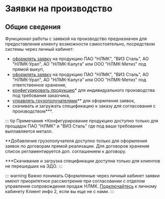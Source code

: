 # Заявки на производство

## Общие сведения
Функционал работы с заявкой на производство предназначен для предоставления клиенту возможности самостоятельно, посредством системы через личный кабинет:

- [оформлять заявку](/guide/order/new.html) на продукцию ПАО "НЛМК", "ВИЗ Сталь", АО "НЛМК-Урал", АО "НЛМК-Калуга" или ООО "НЛМК-Метиз" под прямой выкуп,
- [оформлять заявку](/guide/order/new.html) на продукцию ПАО "НЛМК", "ВИЗ Сталь", АО "НЛМК-Урал", АО "НЛМК-Калуга" или ООО "НЛМК-Метиз" под ответственное хранение,
- [конфигурировать продукцию](/guide/order/pc.html)* для индивидуального производства под требования заказчика,
- [управлять грузополучателями](/guide/order/consignee.html)** для оформления заявок,
- скачивать и загружать спецификацию к заказу для согласования с производством***.

::: tip Примечания
 *Конфигурирование продукцию доступно только для прощадок ПАО "НЛМК" и "ВИЗ Сталь" где под ваши требования выплавляется металл. 

  **Добавление грузополучателя доступно только для оформления заявок по договорам прямой реализации. Для договоров хранения список регламентируется доп. соглашением к договору.

 ***Скачивание и загрузка спецификации доступна только для клиентов не перешедших на ЭДО.
:::

::: warning Важно понимать
Оформленные через личный кабинет заявки имеют приоритетное рассмотрение при согласовании с отделом управления сопровождения продаж НЛМК. [Подключайтесь](/guide/#как-подкnючиться) к личному кабинету Клиент инфо 2, если вы еще не с нами.
:::